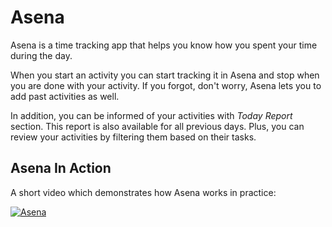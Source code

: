 # Asena

Asena is a time tracking app that helps you know how you spent your time during the day.

When you start an activity you can start tracking it in Asena and stop when you are done with your activity. If you forgot, don't worry, Asena lets you to add past activities as well.

In addition, you can be informed of your activities with _Today Report_ section. This report is also available for all previous days. Plus, you can review your activities by filtering them based on their tasks.

## Asena In Action
A short video which demonstrates how Asena works in practice:

[![Asena](https://i9.ytimg.com/vi/g4jDDvGodtY/mq2.jpg?sqp=CMif2PcF&rs=AOn4CLCT-vexW5Oxuut_uqCbpdYoOq2gyw)](https://youtu.be/g4jDDvGodtY)
